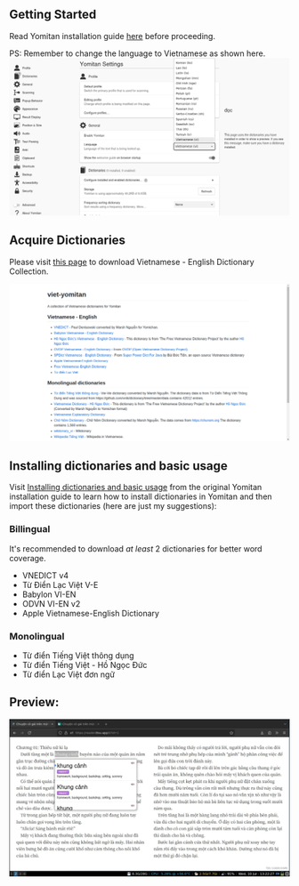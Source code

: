 ## Getting Started
Read Yomitan installation guide [here](https://learnjapanese.moe/yomichan/#getting-started/) before proceeding.

PS: Remember to change the language to Vietnamese as shown here.
![](./previews/guides/yomitan/language-settings.png)

## Acquire Dictionaries

Please visit [this page](https://onlyduyy.github.io/viet-yomitan/) to download Vietnamese - English Dictionary Collection.

![viet-eng-dictionary](./Image/dictionary-site.png)


## Installing dictionaries and basic usage
Visit [Installing dictionaries and basic usage](https://learnjapanese.moe/yomichan/#installing-dictionaries-and-basic-usage) from the original Yomitan installation guide to learn how to install dictionaries in Yomitan and then import these dictionaries (here are just my suggestions):

### Billingual
It's recommended to download _at least_ 2 dictionaries for better word coverage.

- VNEDICT v4
- Từ Điển Lạc Việt V-E
- Babylon VI-EN
- ODVN VI-EN v2
- Apple Vietnamese-English Dictionary

### Monolingual
- Từ điển Tiếng Việt thông dụng
- Từ điển Tiếng Việt - Hồ Ngọc Đức
- Từ điển Lạc Việt đơn ngữ


## Preview:

![viet-english-dictionary](./previews/guides/reading/08.webp)